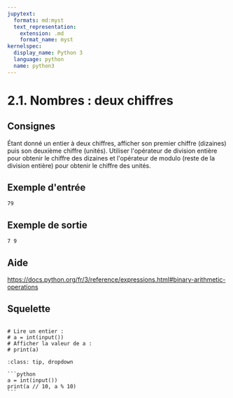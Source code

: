 ```yaml
---
jupytext:
  formats: md:myst
  text_representation:
    extension: .md
    format_name: myst
kernelspec:
  display_name: Python 3
  language: python
  name: python3
---
```


# 2.1. Nombres : deux chiffres

## Consignes

Étant donné un entier à deux chiffres, afficher son premier chiffre (dizaines) puis son deuxième chiffre (unités). Utiliser l'opérateur de division entière pour obtenir le chiffre des dizaines et l'opérateur de modulo (reste de la division entière) pour obtenir le chiffre des unités.

## Exemple d'entrée

```
79
```

## Exemple de sortie

```
7 9
```

## Aide

https://docs.python.org/fr/3/reference/expressions.html#binary-arithmetic-operations

## Squelette

```{code-cell} ipython3

# Lire un entier :
# a = int(input())
# Afficher la valeur de a :
# print(a)
```

````{admonition} Cliquez ici pour voir la solution
:class: tip, dropdown

```python
a = int(input())
print(a // 10, a % 10)
```
````
